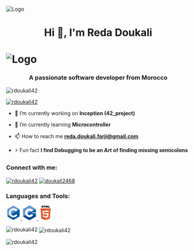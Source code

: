 ![Logo](https://situla.bitbit.net/filebin/c33101f87799108d75f09f5b5191ab04c1e165a86b214203333fb56a3e58fee7/49f1f4aad6b608eae789c894171cf3fc0e71381762043bf7bcd057ef3b0037c6?X-Amz-Algorithm=AWS4-HMAC-SHA256&X-Amz-Credential=HZXB1J7T0UN34UN512IW%2F20230716%2Fus-east-1%2Fs3%2Faws4_request&X-Amz-Date=20230716T211054Z&X-Amz-Expires=30&X-Amz-SignedHeaders=host&response-cache-control=max-age%3D30&response-content-disposition=filename%3D%22cooltext439520033870507.gif%22&response-content-type=image%2Fgif&X-Amz-Signature=71bfb4d283b7ac3b6ce17f80164eaf2363283628ffbceabead3e04b0e4cffa34)

<h1 align="center">Hi 👋, I'm Reda Doukali</h1>
<h1><img src="https://situla.bitbit.net/filebin/c33101f87799108d75f09f5b5191ab04c1e165a86b214203333fb56a3e58fee7/49f1f4aad6b608eae789c894171cf3fc0e71381762043bf7bcd057ef3b0037c6?X-Amz-Algorithm=AWS4-HMAC-SHA256&X-Amz-Credential=HZXB1J7T0UN34UN512IW%2F20230716%2Fus-east-1%2Fs3%2Faws4_request&X-Amz-Date=20230716T211054Z&X-Amz-Expires=30&X-Amz-SignedHeaders=host&response-cache-control=max-age%3D30&response-content-disposition=filename%3D%22cooltext439520033870507.gif%22&response-content-type=image%2Fgif&X-Amz-Signature=71bfb4d283b7ac3b6ce17f80164eaf2363283628ffbceabead3e04b0e4cffa34" alt="Logo"></h1>

<h3 align="center">A passionate software developer from Morocco</h3>

<p align="left"> <img src="https://komarev.com/ghpvc/?username=rdoukali42&label=Profile%20views&color=0e75b6&style=flat" alt="rdoukali42" /> </p>

<p align="left"> <a href="https://github.com/ryo-ma/github-profile-trophy"><img src="https://github-profile-trophy.vercel.app/?username=rdoukali42" alt="rdoukali42" /></a> </p>

- 🔭 I’m currently working on **Inception (42_project)**

- 🌱 I’m currently learning **Microcontroller**

- 📫 How to reach me **reda.doukali.farji@gmail.com**

- ⚡ Fun fact **I find Debugging to be an Art of finding missing semicolons**

<h3 align="left">Connect with me:</h3>
<p align="left">
<a href="https://linkedin.com/in/rdoukali42" target="blank"><img align="center" src="https://raw.githubusercontent.com/rahuldkjain/github-profile-readme-generator/master/src/images/icons/Social/linked-in-alt.svg" alt="rdoukali42" height="30" width="40" /></a>
<a href="https://www.hackerrank.com/doukali2468" target="blank"><img align="center" src="https://raw.githubusercontent.com/rahuldkjain/github-profile-readme-generator/master/src/images/icons/Social/hackerrank.svg" alt="doukali2468" height="30" width="40" /></a>
</p>

<h3 align="left">Languages and Tools:</h3>
<p align="left"> <a href="https://www.cprogramming.com/" target="_blank" rel="noreferrer"> <img src="https://raw.githubusercontent.com/devicons/devicon/master/icons/c/c-original.svg" alt="c" width="40" height="40"/> </a> <a href="https://www.w3schools.com/cpp/" target="_blank" rel="noreferrer"> <img src="https://raw.githubusercontent.com/devicons/devicon/master/icons/cplusplus/cplusplus-original.svg" alt="cplusplus" width="40" height="40"/> </a> <a href="https://www.w3.org/html/" target="_blank" rel="noreferrer"> <img src="https://raw.githubusercontent.com/devicons/devicon/master/icons/html5/html5-original-wordmark.svg" alt="html5" width="40" height="40"/> </a> </p>

<p><img align="left" src="https://github-readme-stats.vercel.app/api/top-langs?username=rdoukali42&show_icons=true&locale=en&layout=compact" alt="rdoukali42" /></p>

<p>&nbsp;<img align="center" src="https://github-readme-stats.vercel.app/api?username=rdoukali42&show_icons=true&locale=en" alt="rdoukali42" /></p>

<p><img align="center" src="https://github-readme-streak-stats.herokuapp.com/?user=rdoukali42&" alt="rdoukali42" /></p>